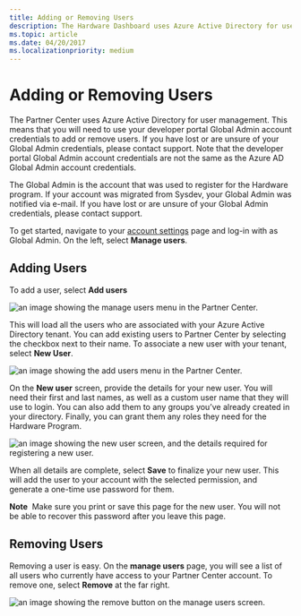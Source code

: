```yaml
---
title: Adding or Removing Users
description: The Hardware Dashboard uses Azure Active Directory for user management. This topic describes the process for using your Global Admin credentials to add/remove users.
ms.topic: article
ms.date: 04/20/2017
ms.localizationpriority: medium
---
```


# Adding or Removing Users

The Partner Center uses Azure Active Directory for user management. This means that you will need to use your developer portal Global Admin account credentials to add or remove users. If you have lost or are unsure of your Global Admin credentials, please contact support. Note that the developer portal Global Admin account credentials are not the same as the Azure AD Global Admin account credentials.

The Global Admin is the account that was used to register for the Hardware program. If your account was migrated from Sysdev, your Global Admin was notified via e-mail. If you have lost or are unsure of your Global Admin credentials, please contact support.

To get started, navigate to your [account settings](https://go.microsoft.com/fwlink/?linkid=833506) page and log-in with as Global Admin. On the left, select **Manage users**.

## Adding Users

To add a user, select **Add users**

![an image showing the manage users menu in the Partner Center.](images/manage-users.png)

This will load all the users who are associated with your Azure Active Directory tenant. You can add existing users to Partner Center by selecting the checkbox next to their name. To associate a new user with your tenant, select **New User**.

![an image showing the add users menu in the Partner Center.](images/add-users.png)

On the **New user** screen, provide the details for your new user. You will need their first and last names, as well as a custom user name that they will use to login. You can also add them to any groups you’ve already created in your directory. Finally, you can grant them any roles they need for the Hardware Program.

![an image showing the new user screen, and the details required for registering a new user.](images/new-user-screen.png)

When all details are complete, select **Save** to finalize your new user. This will add the user to your account with the selected permission, and generate a one-time use password for them.

**Note**  Make sure you print or save this page for the new user. You will not be able to recover this password after you leave this page.

## Removing Users

Removing a user is easy. On the **manage users** page, you will see a list of all users who currently have access to your Partner Center account. To remove one, select **Remove** at the far right.

![an image showing the remove button on the manage users screen.](images/remove-users.png)
